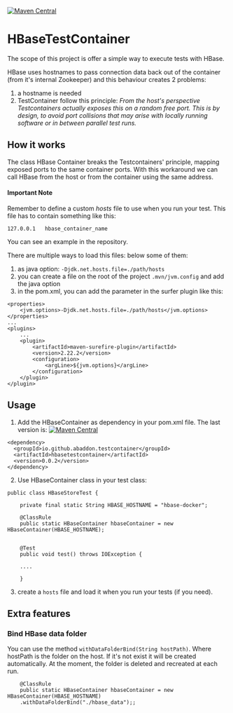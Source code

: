 [![Maven Central](https://maven-badges.herokuapp.com/maven-central/io.github.abaddon.testcontainer/hbasetestcontainer/badge.svg)](https://maven-badges.herokuapp.com/maven-central/io.github.abaddon.testcontainer/hbasetestcontainer)

# HBaseTestContainer

The scope of this project is offer a simple way to execute tests with HBase.

HBase uses hostnames to pass connection data back out of the container (from it's internal Zookeeper) and this behaviour creates 2 problems:
1. a hostname is needed
2. TestContainer follow this principle: _From the host's perspective Testcontainers actually exposes this on a random free port. This is by design, to avoid port collisions that may arise with locally running software or in between parallel test runs._

## How it works

The class HBase Container breaks the Testcontainers' principle, mapping exposed ports to the same container ports.
With this workaround we can call HBase from the host or from the container using the same address.

#### Important Note
Remember to define a custom *hosts* file to use when you run your test.
This file has to contain something like this:

``` 
127.0.0.1   hbase_container_name 
```

You can see an example in the repository.

There are multiple ways to load this files: below some of them:

1. as java option: `-Djdk.net.hosts.file=./path/hosts`
2. you can create a file on the root of the project `.mvn/jvm.config` and add the java option 
3. in the pom.xml, you can add the parameter in the surfer plugin like this: 
```
<properties>
    <jvm.options>-Djdk.net.hosts.file=./path/hosts</jvm.options>
</properties>
...
<plugins>
    ...
    <plugin>
        <artifactId>maven-surefire-plugin</artifactId>
        <version>2.22.2</version>
        <configuration>
            <argLine>${jvm.options}</argLine>
        </configuration>
    </plugin>
</plugin>
```

## Usage

1. Add the HBaseContainer as dependency in your pom.xml file. The last version is: [![Maven Central](https://maven-badges.herokuapp.com/maven-central/io.github.abaddon.testcontainer/hbasetestcontainer/badge.svg)](https://maven-badges.herokuapp.com/maven-central/io.github.abaddon.testcontainer/hbasetestcontainer) 
```
<dependency>
  <groupId>io.github.abaddon.testcontainer</groupId>
  <artifactId>hbasetestcontainer</artifactId>
  <version>0.0.2</version>
</dependency>
```
2. Use HBaseContainer class in your test class:
```
public class HBaseStoreTest {

    private final static String HBASE_HOSTNAME = "hbase-docker";

    @ClassRule
    public static HBaseContainer hbaseContainer = new HBaseContainer(HBASE_HOSTNAME);


    @Test
    public void test() throws IOException {
    
    ....
    
    }
```
3. create a `hosts` file and load it when you run your tests (if you need).

## Extra features

### Bind HBase data folder
You can use the method `withDataFolderBind(String hostPath)`. Where hostPath is the folder on the host.
If it's not exist it will be created automatically.
At the moment, the folder is deleted and recreated at each run.
```
    @ClassRule
    public static HBaseContainer hbaseContainer = new HBaseContainer(HBASE_HOSTNAME)
    .withDataFolderBind("./hbase_data");;

```
